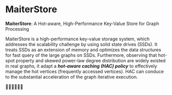 # MaiterStore

**MaiterStore**: A Hot-aware, High-Performance Key-Value Store for Graph Processing

MaiterStore is a high-performance key-value storage system, which addresses the scalability challenge by using solid state drives (SSDs). It treats SSDs as an extension of memory and optimizes the data structures for fast query of the large graphs on SSDs. Furthermore, observing that hot-spot property and skewed power-law degree distribution are widely existed in real graphs, it adapt a ***hot-aware caching (HAC) policy*** to effectively manage the hot vertices (frequently accessed vertices). HAC can conduce to the substantial acceleration of the graph iterative execution.

:sunflower::sunflower::sunflower::sunflower::sunflower::sunflower:
